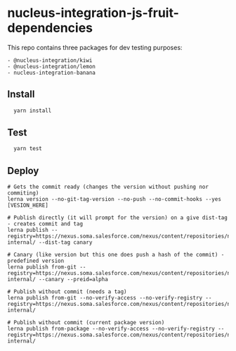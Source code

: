 # nucleus-integration-js-fruit-dependencies

This repo contains three packages for dev testing purposes:

    - @nucleus-integration/kiwi
    - @nucleus-integration/lemon
    - nucleus-integration-banana

## Install

```bash
  yarn install
```

## Test

```bash
  yarn test
```

## Deploy

```
# Gets the commit ready (changes the version without pushing nor commiting)
lerna version --no-git-tag-version --no-push --no-commit-hooks --yes [VESION_HERE]

# Publish directly (it will prompt for the version) on a give dist-tag - creates commit and tag
lerna publish --registry=https://nexus.soma.salesforce.com/nexus/content/repositories/npmjs-internal/ --dist-tag canary

# Canary (like version but this one does push a hash of the commit) - predefined version
lerna publish from-git --registry=https://nexus.soma.salesforce.com/nexus/content/repositories/npmjs-internal/ --canary --preid=alpha

# Publish without commit (needs a tag)
lerna publish from-git --no-verify-access --no-verify-registry --registry=https://nexus.soma.salesforce.com/nexus/content/repositories/npmjs-internal/

# Publish without commit (current package version)
lerna publish from-package --no-verify-access --no-verify-registry --registry=https://nexus.soma.salesforce.com/nexus/content/repositories/npmjs-internal/

```
















